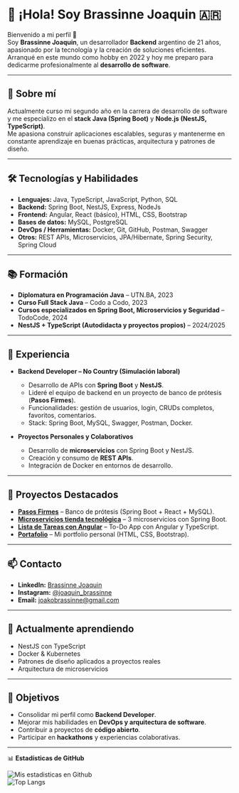 # 👋 ¡Hola! Soy Brassinne Joaquin 🇦🇷  

Bienvenido a mi perfil 🚀  
Soy **Brassinne Joaquin**, un desarrollador **Backend** argentino de 21 años, apasionado por la tecnología y la creación de soluciones eficientes.  
Arranqué en este mundo como hobby en 2022 y hoy me preparo para dedicarme profesionalmente al **desarrollo de software**.  

---

## 🚀 Sobre mí  

Actualmente curso mi segundo año en la carrera de desarrollo de software y me especializo en el **stack Java (Spring Boot)** y **Node.js (NestJS, TypeScript)**.  
Me apasiona construir aplicaciones escalables, seguras y mantenerme en constante aprendizaje en buenas prácticas, arquitectura y patrones de diseño.  

---

## 🛠️ Tecnologías y Habilidades  

- **Lenguajes:** Java, TypeScript, JavaScript, Python, SQL  
- **Backend:** Spring Boot, NestJS, Express, NodeJs  
- **Frontend:** Angular, React (básico), HTML, CSS, Bootstrap  
- **Bases de datos:** MySQL, PostgreSQL  
- **DevOps / Herramientas:** Docker, Git, GitHub, Postman, Swagger  
- **Otros:** REST APIs, Microservicios, JPA/Hibernate, Spring Security, Spring Cloud  

---

## 📚 Formación  

- **Diplomatura en Programación Java** – UTN.BA, 2023  
- **Curso Full Stack Java** – Codo a Codo, 2023  
- **Cursos especializados en Spring Boot, Microservicios y Seguridad** – TodoCode, 2024  
- **NestJS + TypeScript (Autodidacta y proyectos propios)** – 2024/2025  

---

## 💼 Experiencia  

- **Backend Developer – No Country (Simulación laboral)**  
  - Desarrollo de APIs con **Spring Boot** y **NestJS**.  
  - Lideré el equipo de backend en un proyecto de banco de prótesis (**Pasos Firmes**).  
  - Funcionalidades: gestión de usuarios, login, CRUDs completos, favoritos, comentarios.  
  - Stack: Spring Boot, MySQL, Swagger, Postman, Docker.  

- **Proyectos Personales y Colaborativos**  
  - Desarrollo de **microservicios** con Spring Boot y NestJS.  
  - Creación y consumo de **REST APIs**.  
  - Integración de Docker en entornos de desarrollo.  

---

## 🌟 Proyectos Destacados  

- **[Pasos Firmes](https://pasos-deploy-front.vercel.app/login)** – Banco de prótesis (Spring Boot + React + MySQL).  
- **[Microservicios tienda tecnológica](https://github.com/joaquinBrassinne/final-tp-microservices)** – 3 microservicios con Spring Boot.  
- **[Lista de Tareas con Angular](https://github.com/joaquinBrassinne/lista_tareas_Angular)** – To-Do App con Angular y TypeScript.  
- **[Portafolio](https://joaquinbrassinne.github.io/Portafolio-/)** – Mi portfolio personal (HTML, CSS, Bootstrap).  

---

## 📫 Contacto  

- **LinkedIn:** [Brassinne Joaquin](https://www.linkedin.com/in/joaquin-brassinne-736a2b27b/)  
- **Instagram:** [@joaquin_brassinne](https://www.instagram.com/joaquin_brassinne/)  
- **Email:** joakobrassinne@gmail.com  

---

## 🌱 Actualmente aprendiendo  

- NestJS con TypeScript  
- Docker & Kubernetes  
- Patrones de diseño aplicados a proyectos reales  
- Arquitectura de microservicios  

---

## 🎯 Objetivos  

- Consolidar mi perfil como **Backend Developer**.  
- Mejorar mis habilidades en **DevOps y arquitectura de software**.  
- Contribuir a proyectos de **código abierto**.  
- Participar en **hackathons** y experiencias colaborativas.  

---

📊 **Estadísticas de GitHub**  

![Mis estadisticas en Github](https://github-readme-stats.vercel.app/api?username=joaquinbrassinne&show_icons=true&theme=radical)  
![Top Langs](https://github-readme-stats.vercel.app/api/top-langs/?username=joaquinbrassinne&layout=compact&theme=radical)  
